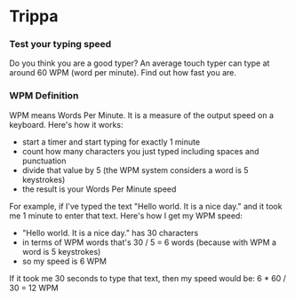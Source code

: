 # Trippa
### Test your typing speed

Do you think you are a good typer? An average touch typer can type at around 60 WPM (word per minute). Find out how fast you are.

### WPM Definition
WPM means Words Per Minute. It is a measure of the output speed on a
keyboard. Here's how it works:

- start a timer and start typing for exactly 1 minute
- count how many characters you just typed including spaces and
punctuation
- divide that value by 5 (the WPM system considers a word is 5 keystrokes)
- the result is your Words Per Minute speed

For example, if I've typed the text "Hello world. It is a nice day." and it
took me 1 minute to enter that text. Here's how I get my WPM speed:

- "Hello world. It is a nice day." has 30 characters
- in terms of WPM words that's 30 / 5 = 6 words (because with WPM a
word is 5 keystrokes)
- so my speed is 6 WPM

If it took me 30 seconds to type that text, then my speed would be:
6 * 60 / 30 = 12 WPM

